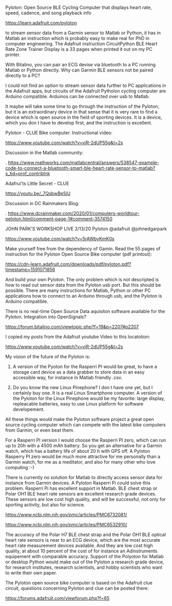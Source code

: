 Pyloton: Open Source BLE Cycling Computer that displays heart rate, speed, cadence, and song playback info

https://learn.adafruit.com/pyloton

to stream sensor data from a Garmin sensor to Matlab or Python, it has in Matlab an instruction which is probably easy to make real for PhD in computer engineering. The Adafruit instruction CircuitPython BLE Heart Rate Zone Trainer Display is a 33 pages when printed it out on my PC printer.

With Bitalino, you can pair an ECG devise via bluetooth to a PC running Matlab or Python directly. Why can Garmin BLE sensors not be paired directly to a PC?

I could not find an option to stream sensor data further to PC applications in the Adafruit apps, but circuits of the Adafruit Pytholon cycling computer are Arduino compatible. Arduinos can be connected over usb to Matlab. 

It maybe will take some time to go through the instruction of the Pyloton, but it is an extraordinary device in that sense that it is very rare to find a device which is open source in the field of sporting devices. It is a device, which you don t have to develop first, and the instruction is excellent.

Pyloton - CLUE Bike computer. Instructional video:

https://www.youtube.com/watch?v=viR-2dUP55g&t=2s

Discussion in the Matlab community:

.
https://www.mathworks.com/matlabcentral/answers/538547-example-code-to-connect-a-bluetooth-smart-ble-heart-rate-sensor-to-matlab?s_tid=prof_contriblnk

Adafrui'ts Little Secret - CLUE

https://youtu.be/_7QsbwBeSiU


Discussion in DC Rainmakers Blog:

.
https://www.dcrainmaker.com/2020/01/computers-worldtour-peloton.html/comment-page-1#comment-3574150

JOHN PARK'S WORKSHOP LIVE 2/13/20 Pyloton @adafruit @johnedgarpark 

https://www.youtube.com/watch?v=5rAWbyKmK0s

Make yourself free from the dependency of Gamin. Read the 55 pages of instruction for the Pyloton Open Source Bike computer (pdf printout):

https://cdn-learn.adafruit.com/downloads/pdf/pyloton.pdf?timestamp=1591071856

And build your own Pyloton. The only problem which is not descripted is how to read out sensor data from the Pyloton usb port. But this should be possible. There are many instructions for Matlab, Python or other PC applications how to connect to an Arduino through usb, and the Pyloton is Arduino compatible.

There is no real-time Open Source Data aquisiton software available for the Pyloton. Integration into OpenSignals?

https://forum.bitalino.com/viewtopic.php?f=19&p=2207#p2207


I copied my posts from the Adafruit youtube Video to this locatotion:

https://www.youtube.com/watch?v=viR-2dUP55g&t=2s

My vision of the future of the Pyloton is:

1. A version of the Pyoton for the Rasperri PI would be great, to have a storage card device as a data grabber to store data in an easy accessible way, for instance in Matlab friendly .csv. 

2. Do you know the new Linux Pinephone? I don t have one yet, but I certainly buy one. It is a real Linux Smartphone computer. A version of the Pyloton for the Linux Pinephone would be my favorite: large display, repleacable batteries, easy to use Linux platform for software developement. 

All these things would make the Pyloton software project a great open source cycling computer which can compete with the latest bike computers from Garmin, or even beat them.

For a Rasperri PI version I would choose the Rasperri PI zero, which can run up to 20h with a 4500 mAh battery. So you get an alternative for a Garmin watch, which has a battery life of about 20 h with GPS off. A Pyloton Rasperry PI zero would be much more attractive for me personally than  a Garmin watch, for me as a meditator, and also for many other who love computing :-)

There is currently no solution for Matlab to directly access sensor data for instance from Garmin devices. A Pyloton Rasperri Pi could solve this problem. Rasperri Pi has excellent support in Matlab. BLE chest strap or Polar OH1 BLE heart rate  sensors are excellent research grade devices. These sensors are low cost high quality, and will be successful, not only for sporting activity, but also for science.
 
https://www.ncbi.nlm.nih.gov/pmc/articles/PMC6732081/

https://www.ncbi.nlm.nih.gov/pmc/articles/PMC6532910/

The accuracy of the Polar H7 BLE chest strap and the Polar OH1 BLE optical heart rate sensors is near to an ECG device,  which are the most accurate heart rate measurement devices available. And they are low cost high quality, at about 10 percent of the cost of for instance an Adinstruments equipement with comparable accuracy. Support of the Polyoton for Matlab or desktop Python would make out of the Pyloton a research grade device, for research institutes, research scientists, and hobby scientists who want to write their own paper.

The Pyloton open source bike computer is based on the Adafruit clue circuit, questions concerning Pyloton and clue can be posted there:

https://forums.adafruit.com/viewforum.php?f=65







